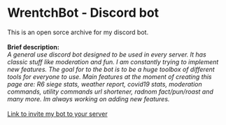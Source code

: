 # WrentchBot - Discord bot
This is an open sorce archive for my discord bot. <br> <br>
<b>Brief description:</b>
  <br>
  <i>A general use discord bot designed to be used in every server. It has classic stuff like moderation and fun. I am constantly trying to implement new features. The goal for to   the bot is to be a huge toolbox of different tools for everyone to use. Main features at the moment of creating this page are: R6 siege stats, weather report, covid19 stats,      moderation commands, utility commands url shortener, radnom fact/pun/roast and many more. Im always working on adding new features.</i>
  <br>
  <br>
[Link to invite my bot to your server](https://discord.com/oauth2/authorize?client_id=704072889342885938&permissions=8&scope=bot)
